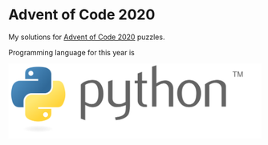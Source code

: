 # Advent of Code 2020
My solutions for [Advent of Code 2020](https://adventofcode.com/2020) puzzles.

Programming language for this year is  

[![Python](images/python-logo.svg)](https://www.python.org/)